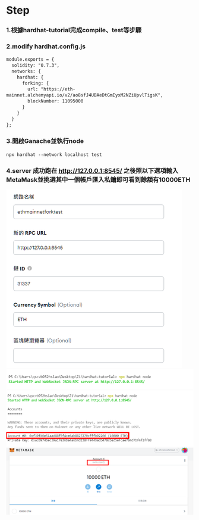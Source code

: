 # Step
### 1.根據hardhat-tutorial完成compile、test等步驟
### 2.modify hardhat.config.js
```
module.exports = {
  solidity: "0.7.3",
  networks: {
    hardhat: {
      forking: {
        url: "https://eth-mainnet.alchemyapi.io/v2/ao8sfJ4UBAeDtGmIyxM2NZiUpvlTigsK",
        blockNumber: 11095000
      }
    }
  }
};
```

### 3.開啟Ganache並執行node
```
npx hardhat --network localhost test
```

### 4.server 成功跑在 http://127.0.0.1:8545/ 之後照以下選項輸入MetaMask並挑選其中一個帳戶匯入私鑰即可看到餘額有10000ETH
![](./p4.png)
![](./p1.png)
![](./p3.png)
![](./p2.png)
